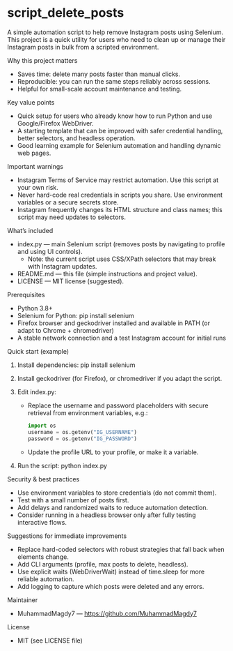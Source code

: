 # script_delete_posts

A simple automation script to help remove Instagram posts using Selenium.  
This project is a quick utility for users who need to clean up or manage their Instagram posts in bulk from a scripted environment.

Why this project matters
- Saves time: delete many posts faster than manual clicks.
- Reproducible: you can run the same steps reliably across sessions.
- Helpful for small-scale account maintenance and testing.

Key value points
- Quick setup for users who already know how to run Python and use Google/Firefox WebDriver.
- A starting template that can be improved with safer credential handling, better selectors, and headless operation.
- Good learning example for Selenium automation and handling dynamic web pages.

Important warnings
- Instagram Terms of Service may restrict automation. Use this script at your own risk.
- Never hard-code real credentials in scripts you share. Use environment variables or a secure secrets store.
- Instagram frequently changes its HTML structure and class names; this script may need updates to selectors.

What’s included
- index.py — main Selenium script (removes posts by navigating to profile and using UI controls).
  - Note: the current script uses CSS/XPath selectors that may break with Instagram updates.
- README.md — this file (simple instructions and project value).
- LICENSE — MIT license (suggested).

Prerequisites
- Python 3.8+
- Selenium for Python: pip install selenium
- Firefox browser and geckodriver installed and available in PATH (or adapt to Chrome + chromedriver)
- A stable network connection and a test Instagram account for initial runs

Quick start (example)
1. Install dependencies:
   pip install selenium

2. Install geckodriver (for Firefox), or chromedriver if you adapt the script.

3. Edit index.py:
   - Replace the username and password placeholders with secure retrieval from environment variables, e.g.:
     ```python
     import os
     username = os.getenv("IG_USERNAME")
     password = os.getenv("IG_PASSWORD")
     ```
   - Update the profile URL to your profile, or make it a variable.

4. Run the script:
   python index.py

Security & best practices
- Use environment variables to store credentials (do not commit them).
- Test with a small number of posts first.
- Add delays and randomized waits to reduce automation detection.
- Consider running in a headless browser only after fully testing interactive flows.

Suggestions for immediate improvements
- Replace hard-coded selectors with robust strategies that fall back when elements change.
- Add CLI arguments (profile, max posts to delete, headless).
- Use explicit waits (WebDriverWait) instead of time.sleep for more reliable automation.
- Add logging to capture which posts were deleted and any errors.

Maintainer
- MuhammadMagdy7 — https://github.com/MuhammadMagdy7

License
- MIT (see LICENSE file)